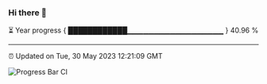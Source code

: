 ### Hi there 👋

⏳ Year progress { ████████████▁▁▁▁▁▁▁▁▁▁▁▁▁▁▁▁▁▁ } 40.96 %

---

⏰ Updated on Tue, 30 May 2023 12:21:09 GMT

![Progress Bar CI](https://github.com/liununu/liununu/workflows/Progress%20Bar%20CI/badge.svg)
